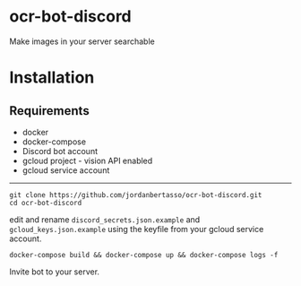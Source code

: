 # ocr-bot-discord
Make images in your server searchable

# Installation

## Requirements
* docker
* docker-compose
* Discord bot account
* gcloud project - vision API enabled
* gcloud service account

----------------------------
```
git clone https://github.com/jordanbertasso/ocr-bot-discord.git
cd ocr-bot-discord
```

edit and rename `discord_secrets.json.example` and `gcloud_keys.json.example` using the keyfile from your gcloud service account.

```
docker-compose build && docker-compose up && docker-compose logs -f
```

Invite bot to your server.
